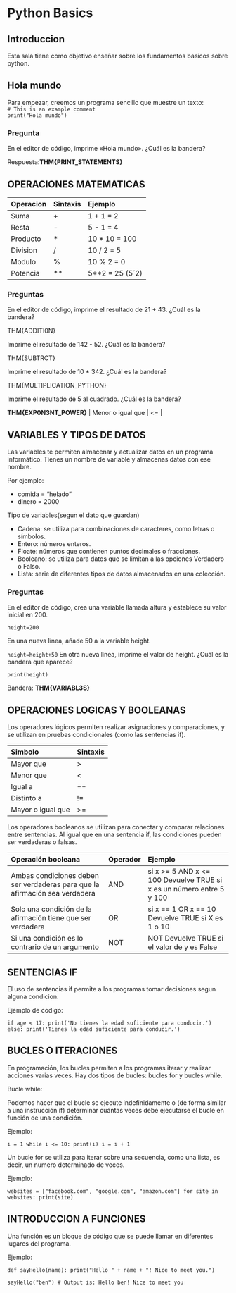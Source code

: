 # Python Basics

## Introduccion

Esta sala tiene como objetivo enseñar sobre los fundamentos basicos sobre python.

## Hola mundo

Para empezar, creemos un programa sencillo que muestre un texto:  
`# This is an example comment`  
`print("Hola mundo")`

### Pregunta

En el editor de código, imprime «Hola mundo». ¿Cuál es la bandera?

Respuesta:**THM{PRINT_STATEMENTS}**

## OPERACIONES MATEMATICAS

| Operacion |	Sintaxis	| Ejemplo |
| :-- | :-- | :-- | 
| Suma	| +	| 1 + 1 = 2 |
| Resta	| -	| 5 - 1 = 4 |
| Producto	| *	| 10 * 10 = 100 |
| Division	| /	| 10 / 2 = 5 |
| Modulo	| %	| 10 % 2 = 0 |
| Potencia	| **	| 5**2 = 25 (5´2) |

### Preguntas

En el editor de código, imprime el resultado de 21 + 43. ¿Cuál es la bandera?

THM{ADDITI0N}

Imprime el resultado de 142 - 52. ¿Cuál es la bandera?

THM{SUBTRCT}

Imprime el resultado de 10 * 342. ¿Cuál es la bandera?

THM{MULTIPLICATION_PYTHON}

Imprime el resultado de 5 al cuadrado. ¿Cuál es la bandera?

**THM{EXP0N3NT_POWER}**
| Menor o igual que	| <= |

## VARIABLES Y TIPOS DE DATOS

Las variables te permiten almacenar y actualizar datos en un programa informático. Tienes un nombre de variable y almacenas datos con ese nombre.

Por ejemplo:

- comida = “helado”
- dinero = 2000

Tipo de variables(segun el dato que guardan)

- Cadena: se utiliza para combinaciones de caracteres, como letras o símbolos.
- Entero: números enteros.
- Floate: números que contienen puntos decimales o fracciones.
- Booleano: se utiliza para datos que se limitan a las opciones Verdadero o Falso.
- Lista: serie de diferentes tipos de datos almacenados en una colección.

### Preguntas

En el editor de código, crea una variable llamada altura y establece su valor inicial en 200.

`height=200`

En una nueva línea, añade 50 a la variable height.

`height=height+50`
En otra nueva línea, imprime el valor de height. ¿Cuál es la bandera que aparece?

`print(height)`

Bandera: **THM{VARIABL3S}**

## OPERACIONES LOGICAS Y BOOLEANAS

Los operadores lógicos permiten realizar asignaciones y comparaciones, y se utilizan en pruebas condicionales (como las sentencias if).

| Simbolo	| Sintaxis |
| :-- | :-- | 
| Mayor que | > |
| Menor que	| < |
| Igual a | == |
| Distinto a| != |
| Mayor o igual que	| >= |

Los operadores booleanos se utilizan para conectar y comparar relaciones entre sentencias. Al igual que en una sentencia if, las condiciones pueden ser verdaderas o falsas.

| Operación booleana | Operador | Ejemplo |
| :-- | :-- | :-- | 
| Ambas condiciones deben ser verdaderas para que la afirmación sea verdadera | AND | si x >= 5 AND x <= 100 Devuelve TRUE si x es un número entre 5 y 100 |
| Solo una condición de la afirmación tiene que ser verdadera | OR | si x == 1 OR x == 10 Devuelve TRUE si X es 1 o 10 |
| Si una condición es lo contrario de un argumento | NOT | NOT Devuelve TRUE si el valor de y es False |

## SENTENCIAS IF

El uso de sentencias if permite a los programas tomar decisiones segun alguna condicion.

Ejemplo de codigo: 

`if age < 17:
    print('No tienes la edad suficiente para conducir.')
else:
    print('Tienes la edad suficiente para conducir.')`

## BUCLES O ITERACIONES

En programación, los bucles permiten a los programas iterar y realizar acciones varias veces. Hay dos tipos de bucles: bucles for y bucles while.

Bucle while:

Podemos hacer que el bucle se ejecute indefinidamente o (de forma similar a una instrucción if) determinar cuántas veces debe ejecutarse el bucle en función de una condición.

Ejemplo:

`i = 1
while i <= 10:
     print(i)
     i = i + 1`

Un bucle for se utiliza para iterar sobre una secuencia, como una lista, es decir, un numero determinado de veces.

Ejemplo:

`websites = ["facebook.com", "google.com", "amazon.com"]
for site in websites:
     print(site)`

## INTRODUCCION A FUNCIONES

Una función es un bloque de código que se puede llamar en diferentes lugares del programa.

Ejemplo: 

`def sayHello(name):
     print("Hello " + name + "! Nice to meet you.")`

`sayHello("ben") # Output is: Hello ben! Nice to meet you`
